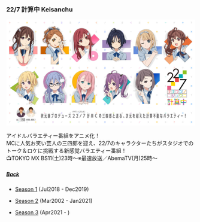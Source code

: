 ### 22/7 計算中 Keisanchu
![227Keisanchu](../../../Img/227Keisanchu/Main.JPG)

アイドルバラエティー番組をアニメ化！<br>
MCに人気お笑い芸人の三四郎を迎え、22/7のキャラクターたちがスタジオでのトーク＆ロケに挑戦する新感覚バラエティー番組！<br>
📺TOKYO MX BS11(土)23時～※最速放送／AbemaTV(月)25時～<br>

##### [Back](../../../readme.md)

- [Season 1](227Keisanchu_S1.md) (Jul2018 - Dec2019)

- [Season 2](227Keisanchu_S2.md) (Mar2002 - Jan2021)

- [Season 3](227Keisanchu_S3.md) (Apr2021 - )
